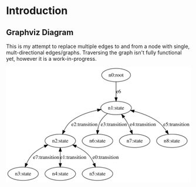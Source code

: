 # Introduction

## Graphviz Diagram

This is my attempt to replace multiple edges to and from a node with single, mult-directional edges/graphs. Traversing the graph isn't fully functional yet, however it is a work-in-progress.

![alt text](https://github.com/maxthemage/Jaseci_Assignment_2/blob/master/graphviz.svg)
